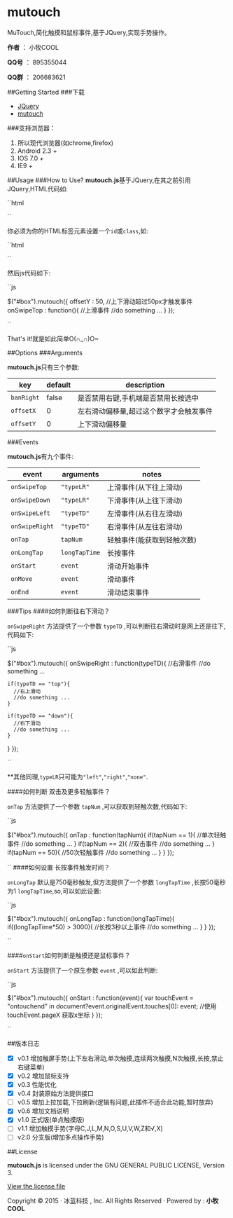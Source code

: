 # mutouch

MuTouch,简化触摸和鼠标事件,基于JQuery,实现手势操作。

**作者** ： 小牧COOL

**QQ号** ： 895355044

**QQ群** ： 206683621

##Getting Started
###下载
- [JQuery](http://jquery.com/download/)
- [mutouch](https://github.com/XiaoMuCOOL/mutouch)

###支持浏览器：
1. 所以现代浏览器(如chrome,firefox)
2. Android 2.3 +
3. IOS 7.0 +
4. IE9 + 

##Usage
###How to Use?
**mutouch.js**基于JQuery,在其之前引用JQuery,HTML代码如:

``html

<script src="dist/jquery.js" type="text/javascript"></script>
<!-- 开发版本 -->
<script src="dist/jquery.mutouch.js" type="text/javascript"></script>
<!-- 线上版本 -->
<script src="dist/jquery.mutouch.min.js" type="text/javascript"></script>

``

你必须为你的HTML标签元素设置一个`id`或`class`,如:

``html

<div id="box"></div>

``

然后js代码如下:

``js

$("#box").mutouch({
  offsetY : 50, //上下滑动超过50px才触发事件
  onSwipeTop : function(){
    //上滑事件
    //do something ...
  }
});

``

That's it!就是如此简单O(∩_∩)O~

##Options
###Arguments

**mutouch.js**只有三个参数:

key | default | description
----|---------|------------
`banRight` | false | 是否禁用右键,手机端是否禁用长按选中 
`offsetX` | 0 | 左右滑动偏移量,超过这个数字才会触发事件
`offsetY` | 0 | 上下滑动偏移量

###Events

**mutouch.js**有九个事件:

event | arguments | notes
------|-----------|------------
`onSwipeTop` | `"typeLR"` | 上滑事件(从下往上滑动)
`onSwipeDown` | `"typeLR"` | 下滑事件(从上往下滑动)
`onSwipeLeft` | `"typeTD"` | 左滑事件(从右往左滑动)
`onSwipeRight` | `"typeTD"` | 右滑事件(从左往右滑动)
`onTap` | `tapNum` | 轻触事件(能获取到轻触次数)
`onLongTap` | `longTapTime` | 长按事件
`onStart` | `event` | 滑动开始事件
`onMove` | `event` | 滑动事件
`onEnd` | `event` | 滑动结束事件

###Tips
####如何判断往右下滑动？

`onSwipeRight` 方法提供了一个参数 `typeTD` ,可以判断往右滑动时是网上还是往下,代码如下: 

``js

$("#box").mutouch({
  onSwipeRight : function(typeTD){
    //右滑事件
    //do something ...

    if(typeTD == "top"){
      //右上滑动
      //do something ...
    }

    if(typeTD == "down"){
      //右下滑动
      //do something ...
    }
  }
});

``

**其他同理,`typeLR`只可能为`"left"`,`"right"`,`"none"`.

####如何判断 双击及更多轻触事件？

`onTap` 方法提供了一个参数 `tapNum` ,可以获取到轻触次数,代码如下: 

``js

$("#box").mutouch({
  onTap : function(tapNum){
    if(tapNum == 1){
      //单次轻触事件
      //do something ...
    }
    if(tapNum == 2){
      //双击事件
      //do something ...
    }
    if(tapNum == 50){
      //50次轻触事件
      //do something ...
    }
  }
});

``
####如何设置 长按事件触发时间？

`onLongTap` 默认是750毫秒触发,但方法提供了一个参数 `longTapTime` ,长按50毫秒为1 `longTapTime`,so,可以如此设置: 

``js

$("#box").mutouch({
  onLongTap : function(longTapTime){
    if((longTapTime*50) > 3000){
      //长按3秒以上事件
      //do something ...
    }
  }
});

``

####`onStart`如何判断是触摸还是鼠标事件？

`onStart` 方法提供了一个原生参数 `event` ,可以如此判断: 

``js

$("#box").mutouch({
  onStart : function(event){
    var touchEvent = "ontouchend" in document?event.originalEvent.touches[0]: event;
    //使用 touchEvent.pageX 获取x坐标
  }
});

``

##版本日志
- [X] v0.1 增加触屏手势(上下左右滑动,单次触摸,连续两次触摸,N次触摸,长按,禁止右键菜单)
- [X] v0.2 增加鼠标支持
- [X] v0.3 性能优化
- [X] v0.4 封装原始方法提供接口
- [ ] v0.5 增加上拉加载,下拉刷新(逻辑有问题,此插件不适合此功能,暂时放弃)
- [X] v0.6 增加文档说明
- [X] v1.0 正式版(单点触摸版)
- [ ] v1.1 增加触摸手势(字母C,J,L,M,N,O,S,U,V,W,Z和√,X)
- [ ] v2.0 分支版(增加多点操作手势)

##License

**mutouch.js** is licensed under the GNU GENERAL PUBLIC LICENSE, Version 3. 

[View the license file](https://github.com/XiaoMuCOOL/mutouch/blob/master/LICENSE)


Copyright © 2015 · 冰蓝科技 , Inc. 
All Rights Reserved · Powered by : **小牧COOL**
